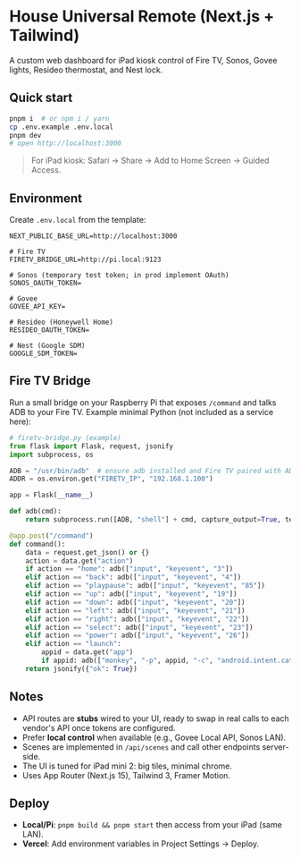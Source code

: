 # House Universal Remote (Next.js + Tailwind)

A custom web dashboard for iPad kiosk control of Fire TV, Sonos, Govee lights, Resideo thermostat, and Nest lock.

## Quick start

```bash
pnpm i  # or npm i / yarn
cp .env.example .env.local
pnpm dev
# open http://localhost:3000
```

> For iPad kiosk: Safari → Share → Add to Home Screen → Guided Access.

## Environment

Create `.env.local` from the template:

```
NEXT_PUBLIC_BASE_URL=http://localhost:3000

# Fire TV
FIRETV_BRIDGE_URL=http://pi.local:9123

# Sonos (temporary test token; in prod implement OAuth)
SONOS_OAUTH_TOKEN=

# Govee
GOVEE_API_KEY=

# Resideo (Honeywell Home)
RESIDEO_OAUTH_TOKEN=

# Nest (Google SDM)
GOOGLE_SDM_TOKEN=
```

## Fire TV Bridge

Run a small bridge on your Raspberry Pi that exposes `/command` and talks ADB to your Fire TV.
Example minimal Python (not included as a service here):

```py
# firetv-bridge.py (example)
from flask import Flask, request, jsonify
import subprocess, os

ADB = "/usr/bin/adb"  # ensure adb installed and Fire TV paired with ADB debugging enabled
ADDR = os.environ.get("FIRETV_IP", "192.168.1.100")

app = Flask(__name__)

def adb(cmd):
    return subprocess.run([ADB, "shell"] + cmd, capture_output=True, text=True)

@app.post("/command")
def command():
    data = request.get_json() or {}
    action = data.get("action")
    if action == "home": adb(["input", "keyevent", "3"])
    elif action == "back": adb(["input", "keyevent", "4"])
    elif action == "playpause": adb(["input", "keyevent", "85"])
    elif action == "up": adb(["input", "keyevent", "19"])
    elif action == "down": adb(["input", "keyevent", "20"])
    elif action == "left": adb(["input", "keyevent", "21"])
    elif action == "right": adb(["input", "keyevent", "22"])
    elif action == "select": adb(["input", "keyevent", "23"])
    elif action == "power": adb(["input", "keyevent", "26"])
    elif action == "launch":
        appid = data.get("app")
        if appid: adb(["monkey", "-p", appid, "-c", "android.intent.category.LAUNCHER", "1"])
    return jsonify({"ok": True})
```

## Notes

- API routes are **stubs** wired to your UI, ready to swap in real calls to each vendor's API once tokens are configured.
- Prefer **local control** when available (e.g., Govee Local API, Sonos LAN).
- Scenes are implemented in `/api/scenes` and call other endpoints server-side.
- The UI is tuned for iPad mini 2: big tiles, minimal chrome.
- Uses App Router (Next.js 15), Tailwind 3, Framer Motion.

## Deploy

- **Local/Pi**: `pnpm build && pnpm start` then access from your iPad (same LAN).
- **Vercel**: Add environment variables in Project Settings → Deploy.


